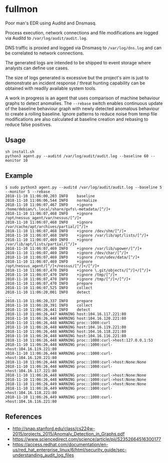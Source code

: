 # fullmon

Poor man's EDR using Auditd and Dnsmasq. 

Process execution, network connections and file modifications are logged via Auditd to `/var/log/audit/audit.log`.

DNS traffic is proxied and logged via Dnsmasq to `/var/log/dns.log` and can be correlated to network connections.

The generated logs are intended to be shipped to event storage where analysts can define use cases.

The size of logs generated is excessive but the project's aim is just to demonstrate an incident response / threat hunting capability can be obtained with readily available system tools.

A work in progress is an agent that uses comparison of machine behaviour graphs to detect anomalies. The `--rebase` switch
enables continuous update of the baseline behaviour graph with newly detected anomalous behaviour to create a rolling
baseline. Ignore patterns to reduce noise from temp file modifications are also calculated at baseline creation and rebasing to reduce false positives.

## Usage

```
sh install.sh
python3 agent.py --auditd /var/log/audit/audit.log --baseline 60 --monitor 10
```

## Example

```
$ sudo python3 agent.py --auditd /var/log/audit/audit.log --baseline 5 --monitor 5 --rebase
2018-11-10 11:06:00,203	INFO	baseline
2018-11-10 11:06:06,544	INFO	normalize
2018-11-10 11:06:07,467	INFO	+ignore /home/debian/\.local/share/gvfs\-metadata/[^/]+
2018-11-10 11:06:07,468	INFO	+ignore /opt/nessus_agent/var/nessus/[^/]+
2018-11-10 11:06:07,468	INFO	+ignore /var/cache/apt/archives/partial/[^/]+
2018-11-10 11:06:07,468	INFO	+ignore /dev/shm/[^/]+
2018-11-10 11:06:07,468	INFO	+ignore /var/lib/apt/lists/[^/]+
2018-11-10 11:06:07,469	INFO	+ignore /var/lib/apt/lists/partial/[^/]+
2018-11-10 11:06:07,469	INFO	+ignore /var/lib/upower/[^/]+
2018-11-10 11:06:07,469	INFO	+ignore /dev/char/[^/]+
2018-11-10 11:06:07,469	INFO	+ignore /run/udev/data/[^/]+
2018-11-10 11:06:07,469	INFO	+ignore /opt/nessus_agent/[^/]+/nessus/[^/]+/[^/]+
2018-11-10 11:06:07,470	INFO	+ignore \.git/objects/[^/]+/[^/]+
2018-11-10 11:06:07,470	INFO	+ignore /tmp/[^/]+
2018-11-10 11:06:07,470	INFO	+ignore /tmp/[^/]+/[^/]+
2018-11-10 11:06:07,470	INFO	prepare
2018-11-10 11:06:07,525	INFO	collect
2018-11-10 11:06:20,001	INFO	detect
...
2018-11-10 11:06:20,337	INFO	prepare
2018-11-10 11:06:20,391	INFO	collect
2018-11-10 11:06:26,441	INFO	detect
2018-11-10 11:06:26,447	WARNING	host:104.16.117.221:80
2018-11-10 11:06:26,448	WARNING	host:104.16.120.221:80
2018-11-10 11:06:26,448	WARNING	proc::1000:curl
2018-11-10 11:06:26,448	WARNING	host:104.16.119.221:80
2018-11-10 11:06:26,448	WARNING	host:104.16.118.221:80
2018-11-10 11:06:26,448	WARNING	host:104.16.116.221:80
2018-11-10 11:06:26,448	WARNING	proc::1000:curl->host:127.0.0.1:53
2018-11-10 11:06:26,448	WARNING	proc::1000:curl->host:104.16.119.221:80
2018-11-10 11:06:26,448	WARNING	proc::1000:curl->host:104.16.120.221:80
2018-11-10 11:06:26,448	WARNING	proc::1000:curl->host:None:None
2018-11-10 11:06:26,448	WARNING	proc::1000:curl->host:104.16.117.221:80
2018-11-10 11:06:26,448	WARNING	proc::1000:curl->host:None:None
2018-11-10 11:06:26,448	WARNING	proc::1000:curl->host:None:None
2018-11-10 11:06:26,449	WARNING	proc::1000:curl->host:None:None
2018-11-10 11:06:26,449	WARNING	proc::1000:curl->host:104.16.118.221:80
2018-11-10 11:06:26,449	WARNING	proc::1000:curl->host:104.16.116.221:80
```

## References

- http://snap.stanford.edu/class/cs224w-2015/projects_2015/Anomaly_Detection_in_Graphs.pdf
- https://www.sciencedirect.com/science/article/pii/S2352664516300177
- https://access.redhat.com/documentation/en-us/red_hat_enterprise_linux/6/html/security_guide/sec-understanding_audit_log_files
